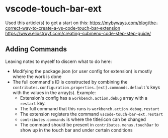 # vscode-touch-bar-ext

Used this article(s) to get a start on this:
https://mybyways.com/blog/the-correct-way-to-create-a-vs-code-touch-bar-extension
https://www.eliostruyf.com/creating-submenu-code-step-step-guide/

## Adding Commands

Leaving notes to myself to discern what to do here:

- Modifying the package.json (or user config for extension) is mostly where the work is done
- The full command's ID is constructed by combining the `contributes.configuration.properties.[ext].commands.default`'s keys with the values in the array(s). Example:
  - Extension's config has a `workbench.action.debug` array with a `restart` key.
  - The full command that this runs is `workbench.action.debug.restart`
  - The extension registers the command `vscode-touch-bar-ext.restart`
  - `contributes.commands` is where the title/icon can be changed
  - The command should be present in `contributes.menus.touchBar` to show up in the touch bar and under certain conditions
